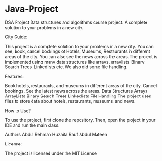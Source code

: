 # Java-Project
DSA Project
Data structures and algorithms course project.
A complete solution to your problems in a new city.

City Guide:

This project is a complete solution to your problems in a new city. You can see, book, cancel bookings of Hotels, Museums, Restaurants in different areas of the city. You can also see the news across the areas. The project is implemented using many data structures like arrays, arraylists, Binary Search Trees, Linkedlists etc. We also did some file handling.

Features: 

Book hotels, restaurants, and museums in different areas of the city.
Cancel bookings.
See the latest news across the areas.
Data Structures
Arrays
ArrayLists
Binary Search Trees
Linkedlists
File Handling
The project uses files to store data about hotels, restaurants, museums, and news.

How to Use?

To use the project, first clone the repository. Then, open the project in your IDE and run the main class.

Authors
Abdul Rehman
Huzaifa Rauf
Abdul Mateen

License:

The project is licensed under the MIT License.
